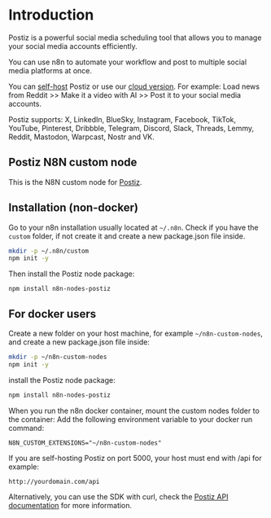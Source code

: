 # Introduction
Postiz is a powerful social media scheduling tool that allows you to manage your social media accounts efficiently.

You can use n8n to automate your workflow and post to multiple social media platforms at once.

You can [self-host](https://docs.postiz.com/introduction) Postiz or use our [cloud version](https://platform.postiz.com).
For example: Load news from Reddit >> Make it a video with AI >> Post it to your social media accounts.

Postiz supports: X, LinkedIn, BlueSky, Instagram, Facebook, TikTok, YouTube, Pinterest, Dribbble, Telegram, Discord, Slack, Threads, Lemmy, Reddit, Mastodon, Warpcast, Nostr and VK.

## Postiz N8N custom node

This is the N8N custom node for [Postiz](https://postiz.com).

## Installation (non-docker)
Go to your n8n installation usually located at `~/.n8n`.
Check if you have the `custom` folder, if not create it and create a new package.json file inside.
```bash
mkdir -p ~/.n8n/custom
npm init -y
```

Then install the Postiz node package:
```
npm install n8n-nodes-postiz
```

## For docker users
Create a new folder on your host machine, for example `~/n8n-custom-nodes`, and create a new package.json file inside:
```bash
mkdir -p ~/n8n-custom-nodes
npm init -y
```

install the Postiz node package:
```bash
npm install n8n-nodes-postiz
```

When you run the n8n docker container, mount the custom nodes folder to the container:
Add the following environment variable to your docker run command:
```
N8N_CUSTOM_EXTENSIONS="~/n8n-custom-nodes"
```

If you are self-hosting Postiz on port 5000, your host must end with /api for example:
```
http://yourdomain.com/api
```

Alternatively, you can use the SDK with curl, check the [Postiz API documentation](https://docs.postiz.com/public-api) for more information.
